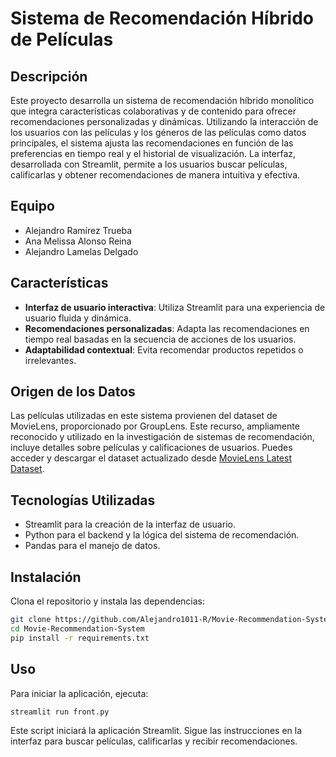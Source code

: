 # Sistema de Recomendación Híbrido de Películas

## Descripción
Este proyecto desarrolla un sistema de recomendación híbrido monolítico que integra características colaborativas y de contenido para ofrecer recomendaciones personalizadas y dinámicas. Utilizando la interacción de los usuarios con las películas y los géneros de las películas como datos principales, el sistema ajusta las recomendaciones en función de las preferencias en tiempo real y el historial de visualización. La interfaz, desarrollada con Streamlit, permite a los usuarios buscar películas, calificarlas y obtener recomendaciones de manera intuitiva y efectiva.

## Equipo
- Alejandro Ramírez Trueba
- Ana Melissa Alonso Reina
- Alejandro Lamelas Delgado

## Características
- **Interfaz de usuario interactiva**: Utiliza Streamlit para una experiencia de usuario fluida y dinámica.
- **Recomendaciones personalizadas**: Adapta las recomendaciones en tiempo real basadas en la secuencia de acciones de los usuarios.
- **Adaptabilidad contextual**: Evita recomendar productos repetidos o irrelevantes.

## Origen de los Datos
Las películas utilizadas en este sistema provienen del dataset de MovieLens, proporcionado por GroupLens. Este recurso, ampliamente reconocido y utilizado en la investigación de sistemas de recomendación, incluye detalles sobre películas y calificaciones de usuarios. Puedes acceder y descargar el dataset actualizado desde [MovieLens Latest Dataset](https://grouplens.org/datasets/movielens/latest/).

## Tecnologías Utilizadas
- Streamlit para la creación de la interfaz de usuario.
- Python para el backend y la lógica del sistema de recomendación.
- Pandas para el manejo de datos.

## Instalación
Clona el repositorio y instala las dependencias:
```bash
git clone https://github.com/Alejandro1011-R/Movie-Recommendation-System.git
cd Movie-Recommendation-System
pip install -r requirements.txt
```

## Uso
Para iniciar la aplicación, ejecuta:
```bash
streamlit run front.py
```
Este script iniciará la aplicación Streamlit. Sigue las instrucciones en la interfaz para buscar películas, calificarlas y recibir recomendaciones.
